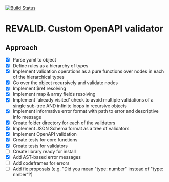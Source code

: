 [![Build Status](https://travis-ci.org/knidarkness/revalid.svg?branch=master)](https://travis-ci.org/knidarkness/revalid)

# REVALID. Custom OpenAPI validator

## Approach

- [x] Parse yaml to object
- [x] Define rules as a hierarchy of types
- [x] Implement validation operations as a pure functions over nodes in each of the hierarchical  types
- [x] Go over the object recursively and validate nodes
- [x] Implement $ref resolving
- [x] Implement map & array fields resolving
- [x] Implement 'already visited' check to avoid multiple validations of a single sub-tree AND infinite loops in recursive objects
- [x] Implement informative error format with path to error and descriptive info message
- [x] Create folder directory for each of the validators
- [x] Implement JSON Schema format as a tree of validators
- [x] Implement OpenAPI validation
- [x] Create tests for core functions 
- [x] Create tests for validators
- [ ] Create library ready for install
- [x] Add AST-based error messages
- [ ] Add codeframes for errors
- [ ] Add fix proposals (e.g. "Did you mean "type: number" instead of "type: nmber"?)
